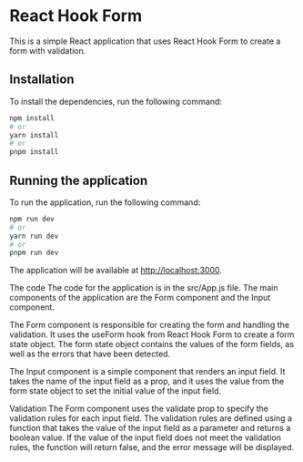 # React Hook Form

This is a simple React application that uses React Hook Form to create a form with validation.

## Installation

To install the dependencies, run the following command:

```bash
npm install
# or
yarn install
# or
pnpm install
```

## Running the application

To run the application, run the following command:

```bash
npm run dev
# or
yarn run dev
# or
pnpm run dev
```

The application will be available at [http://localhost:3000](http://localhost:3000).

The code
The code for the application is in the src/App.js file. The main components of the application are the Form component and the Input component.

The Form component is responsible for creating the form and handling the validation. It uses the useForm hook from React Hook Form to create a form state object. The form state object contains the values of the form fields, as well as the errors that have been detected.

The Input component is a simple component that renders an input field. It takes the name of the input field as a prop, and it uses the value from the form state object to set the initial value of the input field.

Validation
The Form component uses the validate prop to specify the validation rules for each input field. The validation rules are defined using a function that takes the value of the input field as a parameter and returns a boolean value. If the value of the input field does not meet the validation rules, the function will return false, and the error message will be displayed.
